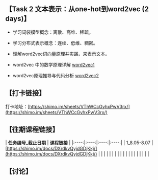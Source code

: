 ## 【Task 2 文本表示：从one-hot到word2vec (2 days)】
* 学习词袋模型概念：离散、高维、稀疏。

* 学习分布式表示概念：连续、低维、稠密。

* 理解word2vec词向量原理并实践，来表示文本。

* word2vec 中的数学原理详解  [word2vec](https://blog.csdn.net/itplus/article/details/37969519)[1](https://blog.csdn.net/itplus/article/details/37969519) 

* word2vec原理推导与代码分析 [ ](http://www.hankcs.com/nlp/word2vec.html)[word2vec2](http://www.hankcs.com/nlp/word2vec.html)

## 【打卡链接】
打卡地址：[https://shimo.im/sheets/VThWCcGyhxPwV3rx/](https://shimo.im/sheets/VThWCcGyhxPwV3rx/) 


## 【往期课程链接】

| **任务编号_截止日期**   | **课程链接**   | 
|:----:|:----:|:----:|:----:|
| 1_8.05-8.07   | [https://shimo.im/docs/DXrdkvQyjdGDjKkj/](https://shimo.im/docs/DXrdkvQyjdGDjKkj/)    | 
|    |    | 
|    |    | 
|    |    | 
|    |    | 
|    |    | 
|    |    | 


## 【讨论】

